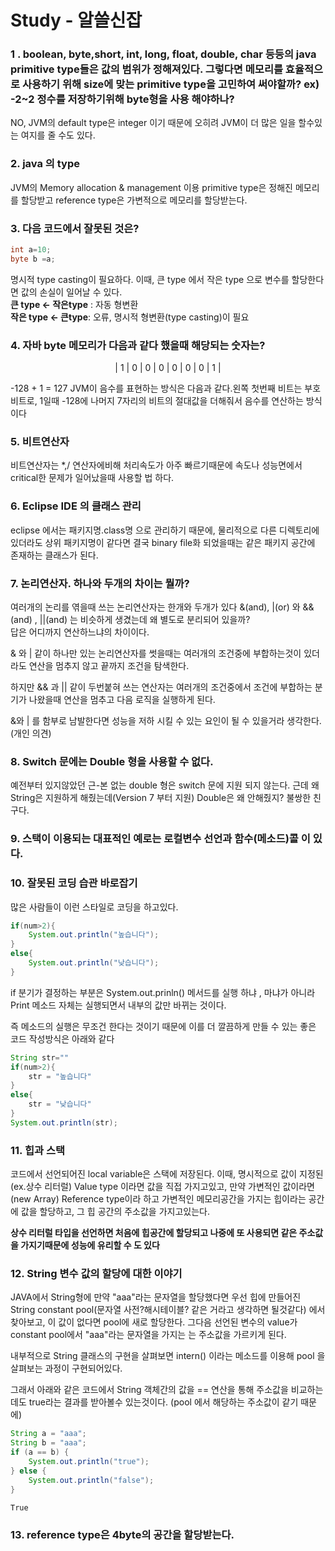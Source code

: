  # Study - 알쓸신잡

### 1 . boolean, byte,short, int, long, float, double, char 등등의 java primitive type들은 값의 범위가 정해져있다. 그렇다면 메모리를 효율적으로 사용하기 위해 size에 맞는 primitive type을 고민하여 써야할까? ex) -2~2 정수를 저장하기위해 byte형을 사용 해야하나?

NO, JVM의 default type은 integer 이기 때문에 오히려 JVM이 더 많은 일을 할수있는 여지를 줄 수도 있다.
  


### 2. java 의 type
JVM의 Memory allocation & management 이용 primitive type은 정해진 메모리를 할당받고 reference type은 가변적으로 메모리를 할당받는다.



### 3. 다음 코드에서 잘못된 것은?
```java
int a=10;
byte b =a;
```

명시적 type casting이 필요하다. 이때, 큰 type 에서 작은 type 으로 변수를 할당한다면 값의 손실이 일어날 수 있다.  
**큰 type <- 작은type** : 자동 형변환  
**작은 type <- 큰type**: 오류, 명시적 형변환(type casting)이 필요


### 4. 자바 byte 메모리가 다음과 같다 했을때 해당되는 숫자는?  
<center>| 1 | 0 | 0 | 0 | 0 | 0 | 0 | 1 | </center>

-128 + 1 = 127  JVM이 음수를 표현하는 방식은 다음과 같다.왼쪽 첫번째 비트는 부호비트로, 1일때 -128에 나머지 7자리의 비트의 절대값을 더해줘서 음수를 연산하는 방식이다


### 5. 비트연산자

비트연산자는 *,/ 연산자에비해 처리속도가 아주 빠르기때문에 속도나 성능면에서 critical한 문제가 일어났을때 사용할 법 하다.

### 6. Eclipse IDE 의 클래스 관리
eclipse 에서는 패키지명.class명 으로 관리하기 때문에, 물리적으로 다른 디렉토리에 있더라도 상위 패키지명이 같다면 결국 binary file화 되었을때는 같은 패키지 공간에 존재하는 클래스가 된다.



### 7. 논리연산자. 하나와 두개의 차이는 뭘까?
여러개의 논리를 엮을때 쓰는 논리연산자는 한개와 두개가 있다  &(and), |(or) 와 &&(and) , ||(and) 는 비슷하게 생겼는데 왜 별도로 분리되어 있을까?  
답은 어디까지 연산하느냐의 차이이다.  

& 와 | 같이 하나만 있는 논리연산자를 썻을때는 여러개의 조건중에 부합하는것이 있더라도 연산을 멈추지 않고 끝까지 조건을 탐색한다.  

하지만 && 과 || 같이 두번붙혀 쓰는 연산자는 여러개의 조건중에서 조건에 부합하는 분기가 나왔을때 연산을 멈추고 다음 로직을 실행하게 된다.

&와 | 를 함부로 남발한다면 성능을 저하 시킬 수 있는 요인이 될 수 있을거라 생각한다.(개인 의견)


### 8. Switch 문에는 Double 형을 사용할 수 없다.
예전부터 있지않았던 근-본 없는 double 형은 switch 문에 지원 되지 않는다.
근데 왜 String은 지원하게 해줬는데(Version 7 부터 지원) Double은 왜 안해줬지? 불쌍한 친구다.

### 9. 스택이 이용되는 대표적인 예로는 로컬변수 선언과 함수(메소드)콜 이 있다.



### 10. 잘못된 코딩 습관 바로잡기
많은 사람들이 이런 스타일로 코딩을 하고있다.
```java
if(num>2){
    System.out.println("높습니다");
}
else{
    System.out.println("낮습니다");
}
```
if 분기가 결정하는 부분은 System.out.prinln() 메서드를 실행 하냐 , 마냐가 아니라 Print 메소드 자체는 실행되면서 내부의 값만 바뀌는 것이다.  

즉 메소드의 실행은 무조건 한다는 것이기 때문에 이를 더 깔끔하게 만들 수 있는 좋은 코드 작성방식은 아래와 같다
```java
String str=""
if(num>2){
    str = "높습니다"
}
else{
    str = "낮습니다"
}
System.out.println(str);
```

### 11. 힙과 스택
코드에서 선언되어진 local variable은 스택에 저장된다. 이때, 명시적으로 값이 지정된(ex.상수 리터럴) Value type 이라면 값을 직접 가지고있고, 만약 가변적인 값이라면(new Array) Reference type이라 하고 가변적인 메모리공간을 가지는
힙이라는 공간에 값을 할당하고, 그 힙 공간의 주소값을 가지고있는다.

**상수 리터럴 타입을 선언하면 처음에 힙공간에 할당되고 나중에 또 사용되면
같은 주소값을 가지기때문에 성능에 유리할 수 도 있다** 

### 12. String 변수 값의 할당에 대한 이야기
JAVA에서 String형에 만약 "aaa"라는 문자열을 할당했다면 우선 힙에 만들어진 String constant pool(문자열 사전?해시테이블? 같은 거라고 생각하면 될것같다) 에서 찾아보고, 이 값이 없다면 pool에 새로 할당한다. 그다음 선언된 변수의 value가 constant pool에서 "aaa"라는 문자열을 가지는
는 주소값을 가르키게 된다.  

내부적으로 String 클래스의 구현을 살펴보면 intern() 이라는 메소드를 이용해 pool 을 살펴보는 과정이 구현되어있다.

그래서 아래와 같은 코드에서 String 객체간의 값을 == 연산을 통해 주소값을 비교하는데도 true라는 결과를 받아볼수 있는것이다. (pool 에서 해당하는 주소값이 같기 때문에)


```java
String a = "aaa";
String b = "aaa";
if (a == b) {
    System.out.println("true");
} else {
    System.out.println("false");
}

True
```

### 13. reference type은 4byte의 공간을 할당받는다.
